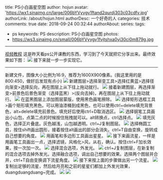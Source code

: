 title: PS小白画星空图
author: hojun
avatar: 'https://wx1.sinaimg.cn/large/006bYVyvgy1ftand2qurdj303c03cdfv.jpg'
authorLink: /about/hojun.html
authorDesc: 一个好奇的人
categories: 技术
comments: true
date: 2018-09-24 00:32:44
authorAbout:
series:
tags:
 - ps
keywords: PS
description: PS小白画星空图
photos:
 - https://ws3.sinaimg.cn/small/006bYVyvgy1fvjtshxa0yj30ci0m879g.jpg
---
[视频教程](https://www.bilibili.com/video/av32349039/)
这是昨天看ps公开课教的东西，学习到了今天就把它分享出来。最终效果如下图：
![](https://ws3.sinaimg.cn/large/006bYVyvgy1fvjtshxa0yj30ci0m879g.jpg)
接下来就一步一步实现它。

---------

新建文件，图像大小比例为16:9，推荐为1600X900像素。(我这里用的是800:450，做好后发现有点小)
![](https://wx3.sinaimg.cn/large/006bYVyvgy1fvjv9u5pa1j30ym0ixn41.jpg)
新建图层>选择渐变工具>选择红黄蓝>选择径向渐变>选择反向，再在图层上从下往上拖动就行。
![](https://wx1.sinaimg.cn/large/006bYVyvgy1fvjvtr2xmaj30n80e5gqj.jpg)
接着新建图层，再选择渐变>前景色后景色渐变（选择蓝黑）>(反向去掉)，再在图层上从下往上拖动就行。
![](https://wx2.sinaimg.cn/large/006bYVyvgy1fvjvwi7fncj30t00f7wj6.jpg)
在蓝黑图层上添加图层蒙版，使用黑色画笔擦除。
![](https://ws4.sinaimg.cn/large/006bYVyvgy1fvjw8iu9rpj30qi0fzqax.jpg)
选择矩形选框工具>画个矩形填充黑色。可以用油漆桶到成黑色，也可以使用ctrl+delete填充背景色，alt+delete填充前景色。填充好后使用ctrl+D取消选区。
![](https://ws2.sinaimg.cn/large/006bYVyvgy1fvjwhy1ej2j30tc0fgtfk.jpg)
选择钢笔工具画出小山包，点第二点的时候按住拖拽就可以。alt转换点，ctrl选择点。
![](https://ws2.sinaimg.cn/large/006bYVyvgy1fvjwt1auhsj30kz0dcjvj.jpg)
填充灰色，选择正片叠底。灰色越浅，山包越透明。ctrl+J复制图层。
![](https://ws2.sinaimg.cn/large/006bYVyvgy1fvjx1f691qj30qt0e2tfd.jpg)
选择椭圆工具，按住shift画出圆形，接着按住alt画出的部分会消失。ctrl+T自由变换，旋转成自己想要的角度。
![](https://ws4.sinaimg.cn/large/006bYVyvgy1fvjx7dknbqj30rf0dt105.jpg)
用画笔和多边形工具画出星星。
![](https://ws3.sinaimg.cn/large/006bYVyvgy1fvjxd50expj30hu0chn0z.jpg)
接下来画流星，一样是用画笔工具画出一点，选择滤镜，风格化>风，从右，确认。按住ctrl+F加长效果，按一次加一次。
![](https://ws3.sinaimg.cn/large/006bYVyvgy1fvjxlbccc8j30ja0dwgqj.jpg)
选择混合选项，外发光。
![](https://ws3.sinaimg.cn/large/006bYVyvgy1fvjxkqt52vj30lr0ekn41.jpg)
ctrl+J复制图层，在新复制的混合选项去掉外发光。选择融合选项，调出自己想要的效果。选择两个图层并合并，ctrl+T自由变换调下流星角度。
![](https://ws4.sinaimg.cn/large/006bYVyvgy1fvjxnk888bj30nm0ep7bo.jpg)
接下来按上面的步骤做出另一个流星。
![](https://wx3.sinaimg.cn/large/006bYVyvgy1fvjxvj26bjj30m20edqaf.jpg)
复制出足够的流星，然后给月亮和之前的星星们都加上外发光效果，duangduangduang~完成。
![](https://wx2.sinaimg.cn/large/006bYVyvgy1fvjxwm2se8j30lx0f3wm8.jpg)
![](https://ws3.sinaimg.cn/large/006bYVyvgy1fvjtshxa0yj30ci0m879g.jpg)